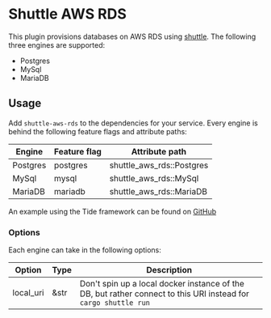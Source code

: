 # Shuttle AWS RDS
This plugin provisions databases on AWS RDS using [shuttle](https://www.shuttle.rs). The following three engines are supported:
- Postgres
- MySql
- MariaDB

## Usage
Add `shuttle-aws-rds` to the dependencies for your service. Every engine is behind the following feature flags and attribute paths:

| Engine   | Feature flag | Attribute path            |
|----------|--------------|---------------------------|
| Postgres | postgres     | shuttle_aws_rds::Postgres |
| MySql    | mysql        | shuttle_aws_rds::MySql    |
| MariaDB  | mariadb      | shuttle_aws_rds::MariaDB  |

An example using the Tide framework can be found on [GitHub](https://github.com/shuttle-hq/examples/tree/main/tide/postgres)

### Options
Each engine can take in the following options:

| Option    | Type | Description                                                                                                  |
|-----------|------|--------------------------------------------------------------------------------------------------------------|
| local_uri | &str | Don't spin up a local docker instance of the DB, but rather connect to this URI instead for `cargo shuttle run` |
